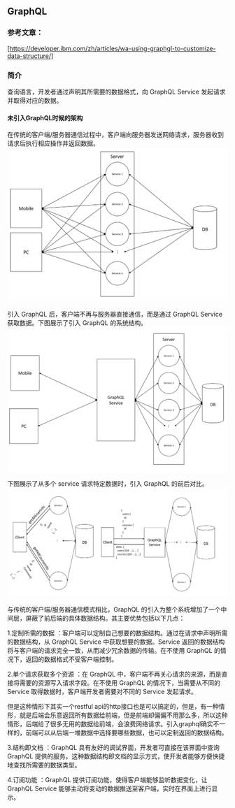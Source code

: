 ## GraphQL

### 参考文章：
[https://developer.ibm.com/zh/articles/wa-using-graphgl-to-customize-data-structure/]



### 简介
查询语言，开发者通过声明其所需要的数据格式，向 GraphQL Service 发起请求并取得对应的数据。

#### 未引入GraphQL时候的架构
在传统的客户端/服务器通信过程中，客户端向服务器发送网络请求，服务器收到请求后执行相应操作并返回数据。
![avatar](https://github.com/yangxiaoguai132/images/blob/master/WX20210213-171320%402x.png)

引入 GraphQL 后，客户端不再与服务器直接通信，而是通过 GraphQL Service 获取数据。下图展示了引入 GraphQL 的系统结构。
![avatar](https://github.com/yangxiaoguai132/images/blob/master/WX20210213-170300%402x.png)

下图展示了从多个 service 请求特定数据时，引入 GraphQL 的前后对比。
![avatar](https://github.com/yangxiaoguai132/images/blob/master/WX20210213-170309%402x.png)

与传统的客户端/服务器通信模式相比，GraphQL 的引入为整个系统增加了一个中间层，屏蔽了前后端的具体数据结构。其主要优势包括以下几点：

1.定制所需的数据 ：客户端可以定制自己想要的数据结构。通过在请求中声明所需的数据结构，从 GraphQL Service 中获取想要的数据。Service 返回的数据结构将与客户端的请求完全一致，从而减少冗余数据的传输。在不使用 GraphQL 的情况下，返回的数据格式不受客户端控制。

2.单个请求获取多个资源 ：在 GraphQL 中，客户端不再关心请求的来源，而是直接将需要的资源写入请求字段。在不使用 GraphQL 的情况下，当需要从不同的 Service 取得数据时，客户端开发者需要对不同的 Service 发起请求。

但是这种情形下其实一个restful api的http接口也是可以搞定的，但是，有一种情形，就是后端会乐意返回所有数据给前端，但是前端却偏偏不用那么多，所以这种情形，后端给了很多无用的数据给前端，会浪费网络请求。引入graphql确实不一样的，前端可以从后端一堆数据中选择要哪些数据，也可以定制返回的数据结构。

3.结构即文档 ：GraphQL 具有友好的调试界面，开发者可直接在该界面中查询 GraphQL 提供的服务。这种数据结构即文档的显示方式，使开发者能够方便快捷地查找所需要的数据类型。

4.订阅功能 ：GraphQL 提供订阅功能，使得客户端能够监听数据变化，让 GraphQL Service 能够主动将变动的数据推送至客户端，实时在界面上进行显示。



